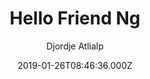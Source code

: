 ---
layout: JamstackTheme
title: Hello Friend Ng
github: https://github.com/rhazdon/hugo-theme-hello-friend-ng
demo: https://themes.gohugo.io/theme/hugo-theme-hello-friend-ng/
author: Djordje Atlialp
ssg: Hugo
date: 2019-01-26T08:46:36.000Z
description: >-
  Pretty basic theme for Hugo that covers all of the essentials. All you have to
  do is start typing!
stale: false
disabled: true
disabled_reason: demo url not found
---